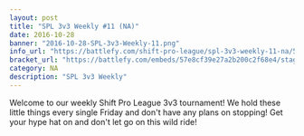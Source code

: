 ```yaml
---
layout: post
title: "SPL 3v3 Weekly #11 (NA)"
date: 2016-10-28
banner: "2016-10-28-SPL-3v3-Weekly-11.png"
info_url: "https://battlefy.com/shift-pro-league/spl-3v3-weekly-11-na/57e8cf39e27a2b200c2f68e4/info"
bracket_url: "https://battlefy.com/embeds/57e8cf39e27a2b200c2f68e4/stage/57e8cf39e27a2b200c2f68e5"
category: NA
description: "SPL 3v3 Weekly"
---
```


Welcome to our weekly Shift Pro League 3v3 tournament! We hold these little things every single Friday and don't have any plans on stopping! Get your hype hat on and don't let go on this wild ride!

